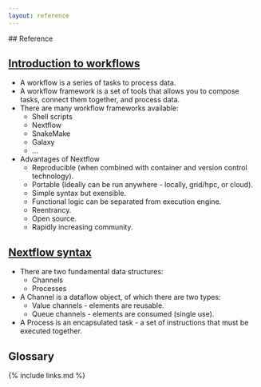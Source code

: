 ```yaml
---
layout: reference
---
```


## Reference

## [Introduction to workflows]({{page.root}}/01-workflow-intro)

* A workflow is a series of tasks to process data.
* A workflow framework is a set of tools that allows you to
compose tasks, connect them together, and process data.
* There are many workflow frameworks available:
  * Shell scripts
  * Nextflow
  * SnakeMake
  * Galaxy
  * ...
* Advantages of Nextflow
  * Reproducible (when combined with container and version control technology).
  * Portable (Ideally can be run anywhere - locally, grid/hpc, or cloud).
  * Simple syntax but exensible.
  * Functional logic can be separated from execution engine.
  * Reentrancy.
  * Open source.
  * Rapidly increasing community.

## [Nextflow syntax]({{page.root}}/02-nextflow-syntax)

* There are two fundamental data structures:
  * Channels
  * Processes
* A Channel is a dataflow object, of which there are two types:
  * Value channels - elements are reusable.
  * Queue channels - elements are consumed (single use).
* A Process is an encapsulated task - a set of instructions that must be
executed together.

## Glossary


{% include links.md %}
